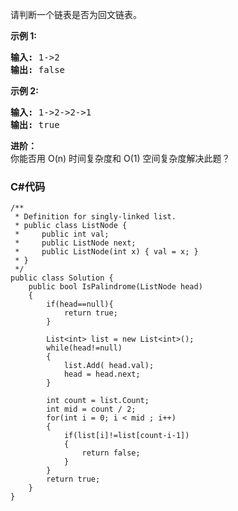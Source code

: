<p>请判断一个链表是否为回文链表。</p>

<p><strong>示例 1:</strong></p>

<pre><strong>输入:</strong> 1-&gt;2
<strong>输出:</strong> false</pre>

<p><strong>示例 2:</strong></p>

<pre><strong>输入:</strong> 1-&gt;2-&gt;2-&gt;1
<strong>输出:</strong> true
</pre>

<p><strong>进阶：</strong><br>
你能否用&nbsp;O(n) 时间复杂度和 O(1) 空间复杂度解决此题？</p>

### C#代码

```
/**
 * Definition for singly-linked list.
 * public class ListNode {
 *     public int val;
 *     public ListNode next;
 *     public ListNode(int x) { val = x; }
 * }
 */
public class Solution {
    public bool IsPalindrome(ListNode head) 
    {
        if(head==null){
            return true;
        }

        List<int> list = new List<int>();
        while(head!=null)
        {
            list.Add( head.val);
            head = head.next;
        }

        int count = list.Count;
        int mid = count / 2;
        for(int i = 0; i < mid ; i++)
        {
            if(list[i]!=list[count-i-1])
            {
                return false;
            }
        }
        return true;
    }
}
```